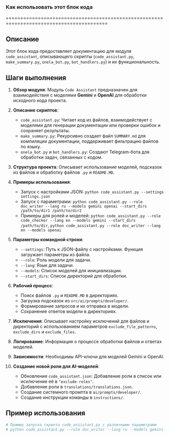 ### Как использовать этот блок кода
=========================================================================================

Описание
-------------------------
Этот блок кода предоставляет документацию для модуля `code_assistant`, описывающего скрипты (`code_assistant.py`, `make_summary.py`, `onela_bot.py`, `bot_handlers.py`) и их функциональность.

Шаги выполнения
-------------------------
1. **Обзор модуля**: Модуль `Code Assistant` предназначен для взаимодействия с моделями **Gemini** и **OpenAI** для обработки исходного кода проекта.

2. **Описание скриптов**:
   - `code_assistant.py`: Читает код из файлов, взаимодействует с моделями для генерации документации или проверки ошибок и сохраняет результаты.
   - `make_summary.py`: Рекурсивно создает файл `SUMMARY.md` для компиляции документации, поддерживает фильтрацию файлов по языку.
   - `onela_bot.py` и `bot_handlers.py`: Создают Telegram-бота для обработки задач, связанных с кодом.

3. **Структура проекта**: Описывает использование моделей, подсказок из файлов и обработку файлов `.py` и `README.MD`.

4. **Примеры использования**:
   - Запуск с настройками JSON: `python code_assistant.py --settings settings.json`
   - Запуск с параметрами: `python code_assistant.py --role doc_writer --lang ru --models gemini openai --start_dirs /path/to/dir1 /path/to/dir2`
   - Примеры для ролей и моделей: `python code_assistant.py --role code_checker --lang en --models gemini --start_dirs /path/to/dir`, `python code_assistant.py --role doc_writer --lang en --models openai`

5. **Параметры командной строки**:
   - `--settings`: Путь к JSON-файлу с настройками. Функция загружает параметры из файла.
   - `--role`: Роль модели для задачи.
   - `--lang`: Язык для задачи.
   - `--models`: Список моделей для инициализации.
   - `--start_dirs`: Список директорий для обработки.

6. **Рабочий процесс**:
   - Поиск файлов `.py` и `README.MD` в директориях.
   - Загрузка подсказок из `src/ai/prompts/developer/`.
   - Формирование запросов и их отправка в модели.
   - Сохранение ответов модели в директориях.

7. **Исключения**: Описывает настройку исключений для файлов и директорий с использованием параметров `exclude_file_patterns`, `exclude_dirs` и `exclude_files`.

8. **Логирование**: Информация о процессе обработки файлов и ответах моделей.

9. **Зависимости**: Необходимы API-ключи для моделей Gemini и OpenAI.

10. **Создание новой роли для AI-моделей**:
    - Обновление `code_assistant.json`: Добавление роли в список или исключение её в `"exclude-roles"`.
    - Добавление роли в `translations/translations.json`.
    - Создание системного промпта в `ai/prompts/developer/`.
    - Создание инструкции команды в `instructions/`.

Пример использования
-------------------------

```python
# Пример запуска скрипта code_assistant.py с различными параметрами
# python code_assistant.py --role doc_writer --lang ru --models gemini openai --start_dirs /path/to/your/code
```